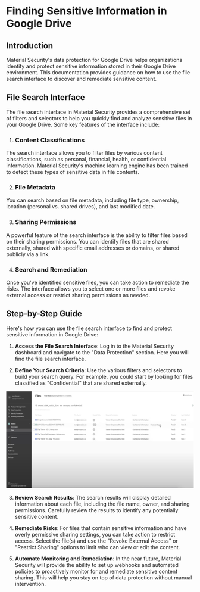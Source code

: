# Finding Sensitive Information in Google Drive

## Introduction
Material Security's data protection for Google Drive helps organizations identify and protect sensitive information stored in their Google Drive environment. This documentation provides guidance on how to use the file search interface to discover and remediate sensitive content.

## File Search Interface
The file search interface in Material Security provides a comprehensive set of filters and selectors to help you quickly find and analyze sensitive files in your Google Drive. Some key features of the interface include:

1. ### Content Classifications
The search interface allows you to filter files by various content classifications, such as personal, financial, health, or confidential information. Material Security's machine learning engine has been trained to detect these types of sensitive data in file contents.

2. ### File Metadata
You can search based on file metadata, including file type, ownership, location (personal vs. shared drives), and last modified date.

3. ### Sharing Permissions
A powerful feature of the search interface is the ability to filter files based on their sharing permissions. You can identify files that are shared externally, shared with specific email addresses or domains, or shared publicly via a link.

4. ### Search and Remediation
Once you've identified sensitive files, you can take action to remediate the risks. The interface allows you to select one or more files and revoke external access or restrict sharing permissions as needed.

## Step-by-Step Guide
Here's how you can use the file search interface to find and protect sensitive information in Google Drive:

1. **Access the File Search Interface**: Log in to the Material Security dashboard and navigate to the "Data Protection" section. Here you will find the file search interface.

2. **Define Your Search Criteria**: Use the various filters and selectors to build your search query. For example, you could start by looking for files classified as "Confidential" that are shared externally.

![Find External Facing Confidential Data](./images/Drive_find_external_confidential.png)

3. **Review Search Results**: The search results will display detailed information about each file, including the file name, owner, and sharing permissions. Carefully review the results to identify any potentially sensitive content.

4. **Remediate Risks**: For files that contain sensitive information and have overly permissive sharing settings, you can take action to restrict access. Select the file(s) and use the "Revoke External Access" or "Restrict Sharing" options to limit who can view or edit the content.

5. **Automate Monitoring and Remediation**: In the near future, Material Security will provide the ability to set up webhooks and automated policies to proactively monitor for and remediate sensitive content sharing. This will help you stay on top of data protection without manual intervention.
